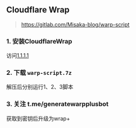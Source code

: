 ## Cloudflare Wrap

> https://gitlab.com/Misaka-blog/warp-script

### 1. 安装CloudflareWrap

访问[1.1.1.1](1.1.1.1)

### 2. 下载 `warp-script.7z`

解压后分别运行1、2、3脚本

### 3. 关注 t.me/generatewarpplusbot

获取到密钥后升级为wrap+
